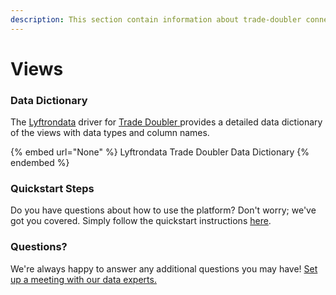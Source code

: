```yaml
---
description: This section contain information about trade-doubler connector views information
---
```


# Views

### Data Dictionary

The [Lyftrondata](https://www.lyftrondata.com/) driver for [Trade Doubler](None/)[ ](https://www.lyftrondata.com/integration/trade-doubler/)provides a detailed data dictionary of the views with data types and column names.

{% embed url="None" %}
Lyftrondata Trade Doubler Data Dictionary
{% endembed %}

### Quickstart Steps

Do you have questions about how to use the platform? Don't worry; we've got you covered. Simply follow the quickstart instructions [here](../README.md).

### Questions? <a href="#questions" id="questions"></a>

We're always happy to answer any additional questions you may have! [Set up a meeting with our data experts.](https://www.lyftrondata.com/book-a-meeting/)


